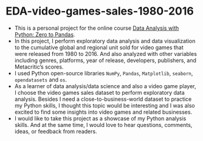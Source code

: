 # EDA-video-games-sales-1980-2016

- This is a personal project for the online course [Data Analysis with Python: Zero to Pandas](https://jovian.ai/learn/data-analysis-with-python-zero-to-pandas).
- In this project, I perform exploratory data analysis and data visualization to the cumulative global and regional unit sold for video games that were released from 1980 to 2016. And also analyzed with other variables including genres, platforms, year of release, developers, publishers, and Metacritic’s scores. 
- I used Python open-source libraries `NumPy`, `Pandas`, `Matplotlib`, `seaborn`, `opendatasets` and `os`. 
- As a learner of data analysis/data science and also a video game player, I choose the video games sales dataset to perform exploratory data analysis. Besides I need a close-to-business-world dataset to practice my Python skills, I thought this topic would be interesting and I was also excited to find some insights into video games and related businesses. 
- I would like to take this project as a showcase of my Python analysis skills. And at the same time, I would love to hear questions, comments, ideas, or feedback from readers. 
